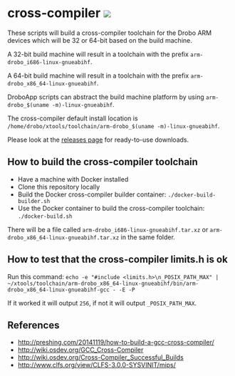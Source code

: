 # cross-compiler ![](https://travis-ci.org/droboports/cross-compiler.svg?branch=master)

These scripts will build a cross-compiler toolchain for the Drobo ARM devices
which will be 32 or 64-bit based on the build machine.

A 32-bit build machine will result in a toolchain with the prefix
`arm-drobo_i686-linux-gnueabihf`.

A 64-bit build machine will result in a toolchain with the prefix
`arm-drobo_x86_64-linux-gnueabihf`.

DroboApp scripts can abstract the build machine platform by using
`arm-drobo_$(uname -m)-linux-gnueabihf`.

The cross-compiler default install location is
`/home/drobo/xtools/toolchain/arm-drobo_$(uname -m)-linux-gnueabihf`.

Please look at the [releases page](https://github.com/drobo/cross-compiler/releases)
for ready-to-use downloads.

## How to build the cross-compiler toolchain

- Have a machine with Docker installed
- Clone this repository locally
- Build the Docker cross-compiler builder container:
  `./docker-build-builder.sh`
- Use the Docker container to build the cross-compiler toolchain:
  `./docker-build.sh`

There will be a file called `arm-drobo_i686-linux-gnueabihf.tar.xz`
or `arm-drobo_x86_64-linux-gnueabihf.tar.xz` in the same folder.

## How to test that the cross-compiler limits.h is ok

Run this command:
`echo -e "#include <limits.h>\n_POSIX_PATH_MAX" | ~/xtools/toolchain/arm-drobo_x86_64-linux-gnueabihf/bin/arm-drobo_x86_64-linux-gnueabihf-gcc - -E -P`

If it worked it will output `256`, if not it will output `_POSIX_PATH_MAX`.

## References

- http://preshing.com/20141119/how-to-build-a-gcc-cross-compiler/
- http://wiki.osdev.org/GCC_Cross-Compiler
- http://wiki.osdev.org/Cross-Compiler_Successful_Builds
- http://www.clfs.org/view/CLFS-3.0.0-SYSVINIT/mips/

